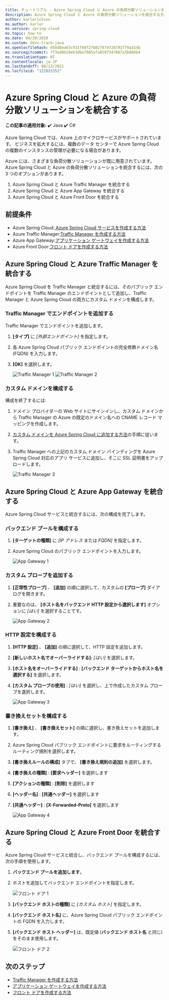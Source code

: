 ```yaml
---
title: チュートリアル - Azure Spring Cloud と Azure の負荷分散ソリューションを統合する
description: Azure Spring Cloud と Azure の負荷分散ソリューションを統合する方法
author: karlerickson
ms.author: karler
ms.service: spring-cloud
ms.topic: how-to
ms.date: 04/20/2020
ms.custom: devx-track-java
ms.openlocfilehash: 058d8ea63c931f60f27b827874726791f79a31db
ms.sourcegitcommit: 7f3ed8b29e63dbe7065afa8597347887a3b866b4
ms.translationtype: HT
ms.contentlocale: ja-JP
ms.lasthandoff: 08/13/2021
ms.locfileid: "122015352"
---
```

# <a name="integrate-azure-spring-cloud-with-azure-load-balance-solutions"></a>Azure Spring Cloud と Azure の負荷分散ソリューションを統合する

**この記事の適用対象:** ✔️ Java ✔️ C#

Azure Spring Cloud では、Azure 上のマイクロサービスがサポートされています。  ビジネスを拡大するには、複数のデータ センターで Azure Spring Cloud の複数のインスタンスの管理が必要になる場合があります。

Azure には、さまざまな負荷分散ソリューションが既に用意されています。 Azure Spring Cloud と Azure の負荷分散ソリューションを統合するには、次の 3 つのオプションがあります。

1. Azure Spring Cloud と Azure Traffic Manager を統合する
2. Azure Spring Cloud と Azure App Gateway を統合する
3. Azure Spring Cloud と Azure Front Door を統合する

## <a name="prerequisites"></a>前提条件

* Azure Spring Cloud:[ Azure Spring Cloud サービスを作成する方法](./quickstart.md)
* Azure Traffic Manager:[Traffic Manager を作成する方法](../traffic-manager/quickstart-create-traffic-manager-profile.md)
* Azure App Gateway:[アプリケーション ゲートウェイを作成する方法](../application-gateway/quick-create-portal.md)
* Azure Front Door:[フロント ドアを作成する方法](../frontdoor/quickstart-create-front-door.md)

## <a name="integrate-azure-spring-cloud-with-azure-traffic-manager"></a>Azure Spring Cloud と Azure Traffic Manager を統合する

Azure Spring Cloud を Traffic Manager と統合するには、そのパブリック エンドポイントを Traffic Manager のエンドポイントとして追加し、Traffic Manager と Azure Spring Cloud の両方にカスタム ドメインを構成します。

### <a name="add-endpoint-in-traffic-manager"></a>Traffic Manager でエンドポイントを追加する

Traffic Manager でエンドポイントを追加します。

1. **[タイプ]** に *[外部エンドポイント]* を指定します。
1. 各 Azure Spring Cloud パブリック エンドポイントの完全修飾ドメイン名 (FQDN) を入力します。
1. **[OK]** を選択します。

    ![Traffic Manager 1](media/spring-cloud-load-balancers/traffic-manager-1.png) ![Traffic Manager 2](media/spring-cloud-load-balancers/traffic-manager-2.png)

### <a name="configure-custom-domain"></a>カスタム ドメインを構成する

構成を終了するには:

1. ドメイン プロバイダーの Web サイトにサインインし、カスタム ドメインから Traffic Manager の Azure の既定のドメイン名への CNAME レコード マッピングを作成します。
1. [カスタム ドメインを Azure Spring Cloud に追加する方法](./tutorial-custom-domain.md)の手順に従います。
1. Traffic Manager への上記のカスタム ドメイン バインディングを Azure Spring Cloud 対応のアプリ サービスに追加し、そこに SSL 証明書をアップロードします。

    ![Traffic Manager 3](media/spring-cloud-load-balancers/traffic-manager-3.png)

## <a name="integrate-azure-spring-cloud-with-azure-app-gateway"></a>Azure Spring Cloud と Azure App Gateway を統合する

Azure Spring Cloud サービスと統合するには、次の構成を完了します。

### <a name="configure-backend-pool"></a>バックエンド プールを構成する

1. **[ターゲットの種類]** に *[IP アドレス* または *FQDN]* を指定します。
1. Azure Spring Cloud のパブリック エンドポイントを入力します。

    ![App Gateway 1](media/spring-cloud-load-balancers/app-gateway-1.png)

### <a name="add-custom-probe"></a>カスタム プローブを追加する

1. **[正常性プローブ]** 、 **[追加]** の順に選択して、カスタムの **[プローブ]** ダイアログを開きます。
1. 重要なのは、 **[ホスト名をバックエンド HTTP 設定から選択します]** オプションに *[はい]* を選択することです。

    ![App Gateway 2](media/spring-cloud-load-balancers/app-gateway-2.png)

### <a name="configure-http-setting"></a>HTTP 設定を構成する

1. **[HTTP 設定]** 、 **[追加]** の順に選択して、HTTP 設定を追加します。
1. **[新しいホスト名でオーバーライドする]:** *[はい]* を選択します。
1. **[ホスト名をオーバーライドする]** : **[バックエンド ターゲットからホスト名を選択する]** を選択します。
1. **[カスタム プローブの使用]** : *[はい]* を選択し、上で作成したカスタム プローブを選択します。

    ![App Gateway 3](media/spring-cloud-load-balancers/app-gateway-3.png)

### <a name="configure-rewrite-set"></a>書き換えセットを構成する

1. **[書き換え]** 、 **[書き換えセット]** の順に選択し、書き換えセットを追加します。
1. Azure Spring Cloud パブリック エンドポイントに要求をルーティングするルーティング規則を選択します。
1. **[書き換えルールの構成]** タブで、 **[書き換え規則の追加]** を選択します。
1. **[書き換えの種類]** : **[要求ヘッダー]** を選択します
1. **[アクションの種類]** : **[削除]** を選択します
1. **[ヘッダー名]** : **[共通ヘッダー]** を選択します
1. **[共通ヘッダー]** : **[X-Forwarded-Proto]** を選択します

    ![App Gateway 4](media/spring-cloud-load-balancers/app-gateway-4.png)

## <a name="integrate-azure-spring-cloud-with-azure-front-door"></a>Azure Spring Cloud と Azure Front Door を統合する

Azure Spring Cloud サービスと統合し、バックエンド プールを構成するには、次の手順を使用します。

1. **バックエンド プールを追加します**。
1. ホストを追加してバックエンド エンドポイントを指定します。

    ![フロント ドア 1](media/spring-cloud-load-balancers/front-door-1.png)

1. **[バックエンド ホストの種類]** に *[カスタム ホスト]* を指定します。
1. **[バックエンド ホスト名]** に、Azure Spring Cloud パブリック エンドポイントの FQDN を入力します。
1. **[バックエンド ホスト ヘッダー]** は、既定値 (**バックエンド ホスト名** と同じ) をそのまま使用します。

    ![フロント ドア 2](media/spring-cloud-load-balancers/front-door-2.png)

## <a name="next-steps"></a>次のステップ

* [Traffic Manager を作成する方法](../traffic-manager/quickstart-create-traffic-manager-profile.md)
* [アプリケーション ゲートウェイを作成する方法](../application-gateway/quick-create-portal.md)
* [フロント ドアを作成する方法](../frontdoor/quickstart-create-front-door.md)
